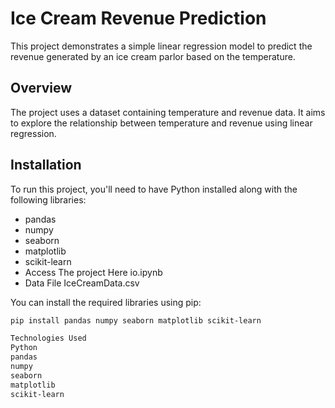 # Ice Cream Revenue Prediction

This project demonstrates a simple linear regression model to predict the revenue generated by an ice cream parlor based on the temperature.

## Overview
The project uses a dataset containing temperature and revenue data. It aims to explore the relationship between temperature and revenue using linear regression.

## Installation
To run this project, you'll need to have Python installed along with the following libraries:
- pandas
- numpy
- seaborn
- matplotlib
- scikit-learn
- Access The project Here io.ipynb
- Data File IceCreamData.csv


You can install the required libraries using pip:
```bash
pip install pandas numpy seaborn matplotlib scikit-learn

Technologies Used
Python
pandas
numpy
seaborn
matplotlib
scikit-learn

